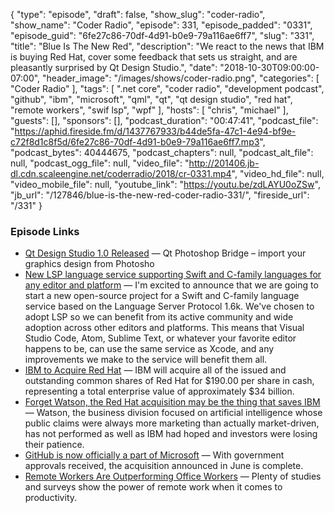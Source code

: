 {
  "type": "episode",
  "draft": false,
  "show_slug": "coder-radio",
  "show_name": "Coder Radio",
  "episode": 331,
  "episode_padded": "0331",
  "episode_guid": "6fe27c86-70df-4d91-b0e9-79a116ae6ff7",
  "slug": "331",
  "title": "Blue Is The New Red",
  "description": "We react to the news that IBM is buying Red Hat, cover some feedback that sets us straight, and are pleasantly surprised by Qt Design Studio.",
  "date": "2018-10-30T09:00:00-07:00",
  "header_image": "/images/shows/coder-radio.png",
  "categories": [
    "Coder Radio"
  ],
  "tags": [
    ".net core",
    "coder radio",
    "development podcast",
    "github",
    "ibm",
    "microsoft",
    "qml",
    "qt",
    "qt design studio",
    "red hat",
    "remote workers",
    "swif lsp",
    "wpf"
  ],
  "hosts": [
    "chris",
    "michael"
  ],
  "guests": [],
  "sponsors": [],
  "podcast_duration": "00:47:41",
  "podcast_file": "https://aphid.fireside.fm/d/1437767933/b44de5fa-47c1-4e94-bf9e-c72f8d1c8f5d/6fe27c86-70df-4d91-b0e9-79a116ae6ff7.mp3",
  "podcast_bytes": 40444675,
  "podcast_chapters": null,
  "podcast_alt_file": null,
  "podcast_ogg_file": null,
  "video_file": "http://201406.jb-dl.cdn.scaleengine.net/coderradio/2018/cr-0331.mp4",
  "video_hd_file": null,
  "video_mobile_file": null,
  "youtube_link": "https://youtu.be/zdLAYU0oZSw",
  "jb_url": "/127846/blue-is-the-new-red-coder-radio-331/",
  "fireside_url": "/331"
}


### Episode Links

  * [Qt Design Studio 1.0 Released](http://blog.qt.io/blog/2018/10/25/qt-design-studio-1-0-released/ "Qt Design Studio 1.0 Released") — Qt Photoshop Bridge – import your graphics design from Photosho
  * [New LSP language service supporting Swift and C-family languages for any editor and platform](https://forums.swift.org/t/new-lsp-language-service-supporting-swift-and-c-family-languages-for-any-editor-and-platform/17024 "New LSP language service supporting Swift and C-family languages for any editor and platform") — I'm excited to announce that we are going to start a new open-source project for a Swift and C-family language service based on the Language Server Protocol 1.6k. We've chosen to adopt LSP so we can benefit from its active community and wide adoption across other editors and platforms. This means that Visual Studio Code, Atom, Sublime Text, or whatever your favorite editor happens to be, can use the same service as Xcode, and any improvements we make to the service will benefit them all. 
  * [IBM to Acquire Red Hat](https://www.redhat.com/en/about/press-releases/ibm-acquire-red-hat-completely-changing-cloud-landscape-and-becoming-world%E2%80%99s-1-hybrid-cloud-provider "IBM to Acquire Red Hat") — IBM will acquire all of the issued and outstanding common shares of Red Hat for $190.00 per share in cash, representing a total enterprise value of approximately $34 billion.
  * [Forget Watson, the Red Hat acquisition may be the thing that saves IBM](https://techcrunch.com/2018/10/28/forget-watson-the-red-hat-acquisition-may-be-the-thing-that-saves-ibm/ "Forget Watson, the Red Hat acquisition may be the thing that saves IBM") — Watson, the business division focused on artificial intelligence whose public claims were always more marketing than actually market-driven, has not performed as well as IBM had hoped and investors were losing their patience.
  * [GitHub is now officially a part of Microsoft](https://arstechnica.com/gadgets/2018/10/github-is-now-officially-a-part-of-microsoft/ "GitHub is now officially a part of Microsoft") — With government approvals received, the acquisition announced in June is complete.
  * [Remote Workers Are Outperforming Office Workers](https://www.inc.com/brian-de-haaff/3-ways-remote-workers-outperform-office-workers.html "Remote Workers Are Outperforming Office Workers") — Plenty of studies and surveys show the power of remote work when it comes to productivity.


